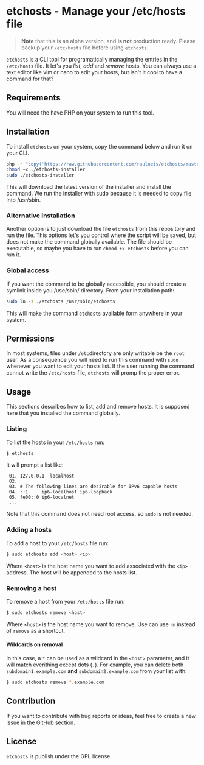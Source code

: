 # etchosts - Manage your /etc/hosts file

> **Note** that this is an alpha version, and **is not** production ready. Please backup your `/etc/hosts` file before using `etchosts`.

`etchosts` is a CLI tool for programatically managing the entries in the `/etc/hosts` file. It let's you _list_, _add_ and _remove_ hosts.
You can always use a text editor like vim or nano to edit your hosts, but isn't it cool to have a command for that?

## Requirements
You will need the have PHP on your system to run this tool.

## Installation
To install `etchosts` on your system, copy the command below and run it on your CLI.
```sh
php -r "copy('https://raw.githubusercontent.com/raulneis/etchosts/master/etchosts-installer', './etchosts-installer');"
chmod +x ./etchosts-installer
sudo ./etchosts-installer
```
This will download the latest version of the installer and install the command. We run the installer with sudo because it is needed to copy file into /usr/sbin.

### Alternative installation
Another option is to just download the file `etchosts` from this repository and run the file. This options let's you control where the script will be saved, but does not make the command globally available.
The file should be executable, so maybe you have to run `chmod +x etchosts` before you can run it.

### Global access
If you want the command to be globally accessible, you should create a symlink inside you /use/sbin/ directory.
From your installation path:
```sh
sudo ln -s ./etchosts /usr/sbin/etchosts
```
This will make the command `etchosts` available form anywhere in your system.

## Permissions
In most systems, files under `/etc`directory are only writable be the `root` user. As a consequence you will need to run this command with `sudo` whenever you want to edit your hosts list.
If the user running the command cannot write the `/etc/hosts` file, `etchosts` will promp the proper error.

## Usage
This sections describes how to list, add and remove hosts.
It is supposed here that you installed the command globally.

### Listing
To list the hosts in your `/etc/hosts` run:
```sh
$ etchosts
```

It will prompt a list like:
```
 01. 127.0.0.1  localhost
 02. 
 03. # The following lines are desirable for IPv6 capable hosts
 04. ::1     ip6-localhost ip6-loopback
 05. fe00::0 ip6-localnet
 ...
```
Note that this command does not need root access, so `sudo` is not needed.

### Adding a hosts
To add a host to your `/etc/hosts` file run:
```sh
$ sudo etchosts add <host> <ip>
```
Where `<host>` is the host name you want to add associated with the `<ip>` address. The host will be appended to the hosts list.

### Removing a host
To remove a host from your `/etc/hosts` file run:
```sh
$ sudo etchosts remove <host>
```
Where `<host>` is the host name you want to remove.
Use can use `rm` instead of `remove` as a shortcut.

#### Wildcards on removal
In this case, a `*` can be used as a wildcard in the `<host>` parameter, and it will match everithing except dots (`.`).
For example, you can delete both `subdomain1.example.com` **and** `subdomain2.example.com` from your list with:
```sh
$ sudo etchosts remove *.example.com
```

## Contribution
If you want to contribute with bug reports or ideas, feel free to create a new issue in the GitHub section.

## License
`etchosts` is publish under the GPL license.

